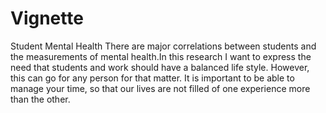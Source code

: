 # Vignette
Student Mental Health 
There are major correlations between students and the measurements of mental health.In this research I want to express the need that students and work should have a balanced life style. However, this can go for any person for that matter. It is important to be able to manage your time, so that our lives are not filled of one experience more than the other.  


